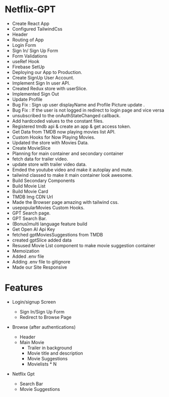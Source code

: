 # Netflix-GPT
- Create React App
- Configured TailwindCss
- Header
- Routing of App
- Login Form
- Sign In/ Sign Up Form
- Form Validations
- useRef Hook
- Firebase SetUp
- Deploying our App to Production.
- Create SignUp User Account.
- Implement Sign In user API.
- Created Redux store with userSlice.
- Implemented Sign Out
- Update Profile
- Bug Fix : Sign up user displayName and Profile Picture update .
- Bug Fix : If the user is not logged in redirect to login page and vice versa
- unsubscribed to the onAuthStateChanged callback.
- Add hardcoded values to the constant files.
- Registered  tmdb api & create an app  & get access token.
- Get Data from TMDB now playing movies list API.
- Custom Hooks for Now Playing Movies.
- Updated the store with Movies Data.
- Create MovieSlice 
- Planning for main container and secondary container
- fetch data for trailer video.
- update store with trailer video data.
- Emded the youtube video and make it autoplay and mute.
- tailwind classed to make it main container look awesome.
- Build Secondary Components
- Build Movie List
- Build Movie Card
- TMDB Img CDN Url
- Made the Browser page amazing with tailwind css.
- usepopularMovies Custom Hooks.
- GPT Search page.
- GPT Search Bar.
- (Bonus)multi language feature build
- Get Open AI Api Key
- fetched gptMoviesSuggestions from TMDB
- created gptSlice added data
- Resused Movie List component to make movie suggestion container
- Memoization
- Added .env file
- Adding .env file to gitignore
- Made our Site Responsive









# Features
- Login/signup Screen
  - Sign In/Sign Up Form
  - Redirect to Browse Page

- Browse (after authentications)
  - Header
  - Main Movie
    - Trailer in background
    - Movie title and description
    - Movie Suggestions
     - Movielists * N 
- Netflix Gpt
  - Search Bar
  - Movie Suggestions


